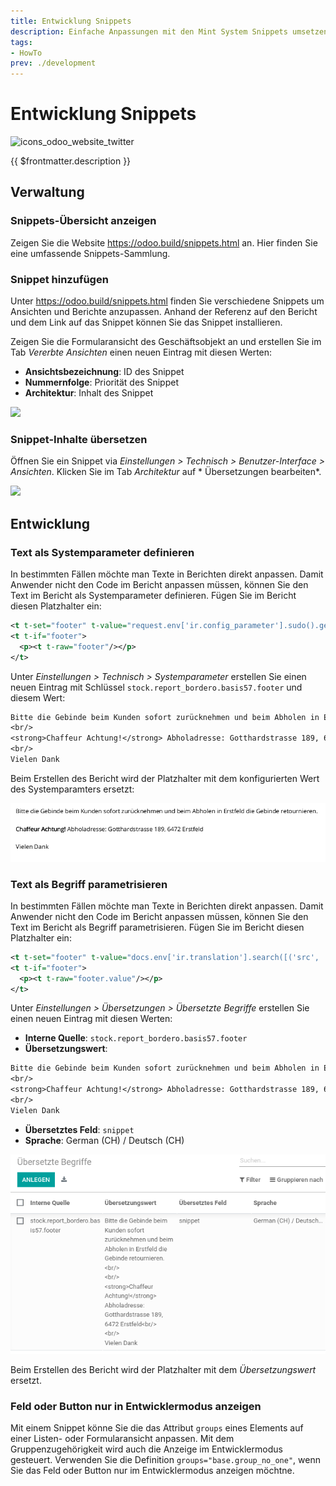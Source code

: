 ```yaml
---
title: Entwicklung Snippets
description: Einfache Anpassungen mit den Mint System Snippets umsetzen.
tags:
- HowTo
prev: ./development
---
```

# Entwicklung Snippets
![icons_odoo_website_twitter](assets/icons_odoo_website_twitter.png)

{{ $frontmatter.description }}

## Verwaltung

### Snippets-Übersicht anzeigen

Zeigen Sie die Website <https://odoo.build/snippets.html> an. Hier finden Sie eine umfassende Snippets-Sammlung.

### Snippet hinzufügen

Unter <https://odoo.build/snippets.html> finden Sie verschiedene Snippets um Ansichten und Berichte anzupassen. Anhand der Referenz auf den Bericht und dem Link auf das Snippet können Sie das Snippet installieren.

Zeigen Sie die Formularansicht des Geschäftsobjekt an und erstellen Sie im Tab *Vererbte Ansichten* einen neuen Eintrag mit diesen Werten:

* **Ansichtsbezeichnung**: ID des Snippet
* **Nummernfolge**: Priorität des Snippet
* **Architektur**: Inhalt des Snippet

![](assets/Entwicklung%20Snippet%20hinzufügen.gif)

### Snippet-Inhalte übersetzen

Öffnen Sie ein Snippet via *Einstellungen > Technisch > Benutzer-Interface > Ansichten*. Klicken Sie im Tab *Architektur* auf * Übersetzungen bearbeiten*.

![](assets/Snippet%20Übersetzung.png)

## Entwicklung

### Text als Systemparameter definieren

In bestimmten Fällen möchte man Texte in Berichten direkt anpassen. Damit Anwender nicht den Code im Bericht anpassen müssen, können Sie den Text im Bericht als Systemparameter definieren. Fügen Sie im Bericht diesen Platzhalter ein:

```xml
<t t-set="footer" t-value="request.env['ir.config_parameter'].sudo().get_param('stock.report_bordero.basis57.footer')"/>
<t t-if="footer">
  <p><t t-raw="footer"/></p>
</t>
```

Unter *Einstellungen > Technisch > Systemparameter* erstellen Sie einen neuen Eintrag mit Schlüssel `stock.report_bordero.basis57.footer` und diesem Wert:

```txt
Bitte die Gebinde beim Kunden sofort zurücknehmen und beim Abholen in Erstfeld die Gebinde retournieren.<br/>
<br/>
<strong>Chaffeur Achtung!</strong> Abholadresse: Gotthardstrasse 189, 6472 Erstfeld<br/>
<br/>
Vielen Dank
```

Beim Erstellen des Bericht wird der Platzhalter mit dem konfigurierten Wert des Systemparamters ersetzt:

![](assets/Entwicklung%20Snippets%20Bericht%20mit%20Systemparameter.png)

### Text als Begriff parametrisieren

In bestimmten Fällen möchte man Texte in Berichten direkt anpassen. Damit Anwender nicht den Code im Bericht anpassen müssen, können Sie den Text im Bericht als Begriff parametrisieren. Fügen Sie im Bericht diesen Platzhalter ein:

```xml
<t t-set="footer" t-value="docs.env['ir.translation'].search([('src', '=', 'stock.report_bordero.basis57.footer')], limit=1)"/>
<t t-if="footer">
  <p><t t-raw="footer.value"/></p>
</t>
```

Unter *Einstellungen > Übersetzungen > Übersetzte Begriffe* erstellen Sie einen neuen Eintrag mit diesen Werten:

* **Interne Quelle**: `stock.report_bordero.basis57.footer`
* **Übersetzungswert**:

```txt
Bitte die Gebinde beim Kunden sofort zurücknehmen und beim Abholen in Erstfeld die Gebinde retournieren.<br/>
<br/>
<strong>Chaffeur Achtung!</strong> Abholadresse: Gotthardstrasse 189, 6472 Erstfeld<br/>
<br/>
Vielen Dank
```

* **Übersetztes Feld**: `snippet`
* **Sprache**: German (CH) / Deutsch (CH)

![](assets/Entwicklung%20Snippets%20Begriff.png)

Beim Erstellen des Bericht wird der Platzhalter mit dem *Übersetzungswert* ersetzt.

### Feld oder Button nur in Entwicklermodus anzeigen

Mit einem Snippet könne Sie die das Attribut `groups` eines Elements auf einer Listen- oder Formularansicht anpassen. Mit dem Gruppenzugehörigkeit wird auch die Anzeige im Entwicklermodus gesteuert. Verwenden Sie die Definition `groups="base.group_no_one"`, wenn Sie das Feld oder Button nur im Entwicklermodus anzeigen möchtne.
